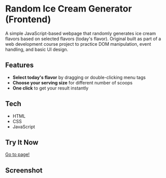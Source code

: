 # Random Ice Cream Generator (Frontend)

A simple JavaScript-based webpage that randomly generates ice cream flavors based on selected flavors (today's flavor).
Original built as part of a web development course project to practice DOM manipulation, event handling, and basic UI design.

## Features
- **Select today's flavor** by dragging or double-clicking menu tags 
- **Choose your serving size** for different number of scoops
- **One click** to get your result instantly

## Tech
- HTML
- CSS
- JavaScript

## Try It Now
[Go to page!](https://yvonne-wang-82.github.io/random-ic-generator-frontend/)

## Screenshot
